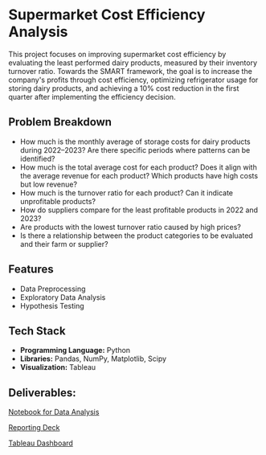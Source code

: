 
<!DOCTYPE html>
<html lang="en">
<head>
    <meta charset="UTF-8">
    <meta name="viewport" content="width=device-width, initial-scale=1.0">
</head>
<body>
    <h1>Supermarket Cost Efficiency Analysis</h1>
    <p>
        This project focuses on improving supermarket cost efficiency by evaluating the least performed dairy products, measured by their inventory turnover ratio. 
        Towards the SMART framework, the goal is to increase the company's profits through cost efficiency, optimizing refrigerator usage for storing dairy products, 
        and achieving a 10% cost reduction in the first quarter after implementing the efficiency decision.
    </p>
    <h2>Problem Breakdown </h2>
    <ul>
        <li>How much is the monthly average of storage costs for dairy products during 2022–2023? Are there specific periods where patterns can be identified?</li>
        <li>How much is the total average cost for each product? Does it align with the average revenue for each product? Which products have high costs but low revenue?</li>
        <li>How much is the turnover ratio for each product? Can it indicate unprofitable products?</li>
        <li>How do suppliers compare for the least profitable products in 2022 and 2023?</li>
        <li>Are products with the lowest turnover ratio caused by high prices?</li>
        <li>Is there a relationship between the product categories to be evaluated and their farm or supplier?</li>
    </ul>
    <h2>Features</h2>
    <ul>
        <li>Data Preprocessing</li>
        <li>Exploratory Data Analysis</li>
        <li>Hypothesis Testing</li>
    </ul>
    <h2>Tech Stack</h2>
    <ul>
        <li><strong>Programming Language:</strong> Python</li>
        <li><strong>Libraries:</strong> Pandas, NumPy, Matplotlib, Scipy</li>
        <li><strong>Visualization:</strong> Tableau</li>
    </ul>
    <h2>Deliverables:</h2>
    <p>
        <a href="https://github.com/Ediashta-Narendra/Dairy-Product-Cost-Efficiency/blob/main/Data%20Analysis%20for%20Dairy%20Product%20Cost%20Effeciency.ipynb" target="_blank">Notebook for Data Analysis</a>
    <p>
        <a href="https://github.com/Ediashta-Narendra/Dairy-Product-Cost-Efficiency/blob/main/slides%20dairy%20product%20inventory%20cost.pptx" target="_blank">Reporting Deck</a>
    <p>
        <a href="https://public.tableau.com/shared/SGD8QNRPH?:display_count=n&:origin=viz_share_link" target="_blank">Tableau Dashboard</a>
    </p>
</body>
</html>
